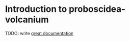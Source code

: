 # Introduction to proboscidea-volcanium

TODO: write [great documentation](http://jacobian.org/writing/what-to-write/)
